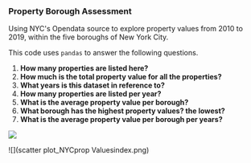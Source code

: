 ### Property Borough Assessment


Using NYC's Opendata source to explore property values from 2010 to 2019, within the five boroughs of New York City. 

This code uses ```pandas``` to answer the following questions.
  
   1. **How many properties are listed here?**
   2. **How much is the total property value for all the properties?**
   3. **What years is this dataset in reference to?**
   4. **How many properties are listed per year?**
   5. **What is the average property value per borough?**
   6. **What borough has the highest property values? the lowest?**
   7. **What is the average property value per borough per years?**
  
![](https://github.com/tanhata/Property_Borough_Assessment/blob/main/NYC_property%20values.png)

![](scatter plot_NYCprop Valuesindex.png)
